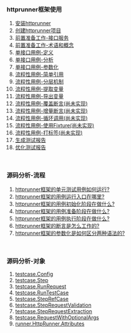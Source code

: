 
&nbsp;  
### httprunner框架使用

1. [安装httprunner](https://github.com/httprunner/httprunner/blob/master/docs/installation.md)  
2. [创建httprunner项目](https://github.com/httprunner/httprunner/blob/master/docs/user/scaffold.md)  
3. [前置准备工作-接口服务](docs/Prepare.md)
4. [前置准备工作-术语和概念](docs/Concepts.md)
5. [单接口用例-定义](docs/SingleCase.md)
6. [单接口用例-分析](docs/SingleCaseSummary.md)
7. [单接口用例-参数化](docs/ParameterCase.md)
8. [流程性用例-简单引用](docs/WorkflowCaseRef.md)
9. [流程性用例-分层机制](docs/LayerCase.md)
10. [流程性用例-提取变量](docs/WorkflowCaseExtract.md)
11. [流程性用例-导出变量](docs/WorkflowCaseExport.md)
12. [流程性用例-覆盖断言(尚未实现)](docs/WorkflowCaseExport.md)
13. [流程性用例-增量断言(尚未实现)](docs/WorkflowCaseExport.md)
14. [流程性用例-循环调用(尚未实现)](docs/WorkflowCaseExport.md)
15. [流程性用例-使用Fixture(尚未实现)](docs/TagCase.md)
16. [流程性用例-打标签(尚未实现)](docs/TagCase.md)
17. [生成测试报告]()
18. [优化测试报告]()


&nbsp;  
### 源码分析-流程
1. [httprunner框架的单元测试用例如何运行?](docs/RunUnittestCase.md)  
2. [httprunner框架的用例运行入口在哪里?](docs/EntryPoint.md)
3. [httprunner框架的用例初始化阶段在做什么?](docs/WhatToDoWhenInit.md)  
4. [httprunner框架的用例准备阶段在做什么?](docs/WhatToDoWhenPrepare.md)  
5. [httprunner框架的用例执行阶段在做什么?](docs/WhatToDoWhenRunTestCase.md)
6. [httprunner框架的断言是怎么工作的?](docs/HowValidatorWork.md)  
7. [httprunner框架的参数化是如何区分两种语法的?](docs/IdentifyTwoSyntaxParameters.md)


&nbsp;  
### 源码分析-对象
1. [testcase.Config](docs/ObjectConfig.md)  
2. [testcase.Step](docs/ObjectStep.md)  
3. [testcase.RunRequest](docs/ObjectRunRequest.md)  
4. [testcase.RunTestCase](docs/ObjectRunTestCase.md)
5. [testcase.StepRefCase](docs/ObjectStepRefCase.md)  
6. [testcase.StepRequestValidation](docs/ObjectStepRequestValidation.md)  
7. [testcase.StepRequestExtraction](docs/ObjectStepRequestExtraction.md)  
8. [testcase.RequestWithOptionalArgs](docs/ObjectRequestWithOptionalArgs.md)  
9. [runner.HttpRunner.Attributes](docs/HttpRunnerClassAttributes.md)  

